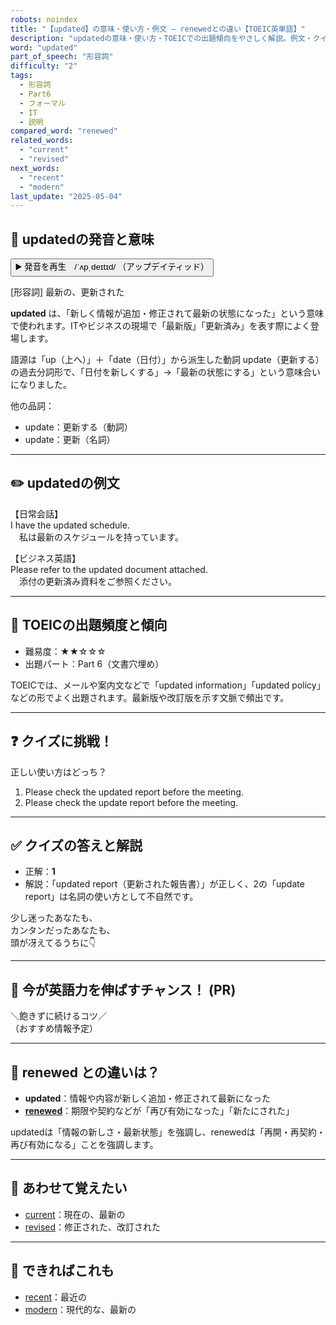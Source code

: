```yaml
---
robots: noindex
title: "【updated】の意味・使い方・例文 ― renewedとの違い【TOEIC英単語】"
description: "updatedの意味・使い方・TOEICでの出題傾向をやさしく解説。例文・クイズ付きでrenewedとの違いもわかりやすく学べます。"
word: "updated"
part_of_speech: "形容詞"
difficulty: "2"
tags:
  - 形容詞
  - Part6
  - フォーマル
  - IT
  - 説明
compared_word: "renewed"
related_words:
  - "current"
  - "revised"
next_words:
  - "recent"
  - "modern"
last_update: "2025-05-04"
---
```


## 🔰 updatedの発音と意味

<button class="play-audio" onclick="playTTS('updated')">
  <span class="play-audio-main">
    ▶️ 発音を再生　/ˈʌpˌdeɪtɪd/
  </span>
  <span class="play-audio-sub">
    （アップデイティッド）
  </span>
</button>

[形容詞] 最新の、更新された

**updated** は、「新しく情報が追加・修正されて最新の状態になった」という意味で使われます。ITやビジネスの現場で「最新版」「更新済み」を表す際によく登場します。

語源は「up（上へ）」＋「date（日付）」から派生した動詞 update（更新する）の過去分詞形で、「日付を新しくする」→「最新の状態にする」という意味合いになりました。

他の品詞：  
- update：更新する（動詞）
- update：更新（名詞）

---

## ✏️ updatedの例文

【日常会話】  
I have the updated schedule.  
　私は最新のスケジュールを持っています。

【ビジネス英語】  
Please refer to the updated document attached.  
　添付の更新済み資料をご参照ください。

---

## 🎯 TOEICの出題頻度と傾向

- 難易度：★★☆☆☆
- 出題パート：Part 6（文書穴埋め）

TOEICでは、メールや案内文などで「updated information」「updated policy」などの形でよく出題されます。最新版や改訂版を示す文脈で頻出です。

---

## ❓ クイズに挑戦！

正しい使い方はどっち？

1. Please check the updated report before the meeting.  
2. Please check the update report before the meeting.

---

## ✅ クイズの答えと解説

- 正解：**1**
- 解説：「updated report（更新された報告書）」が正しく、2の「update report」は名詞の使い方として不自然です。

少し迷ったあなたも、  
カンタンだったあなたも、  
頭が冴えてるうちに👇️

---

## 🚀 今が英語力を伸ばすチャンス！ (PR)

<div class="info-center">
＼飽きずに続けるコツ／<br>  
（おすすめ情報予定）
</div>

---

## 🤔  renewed との違いは？

- **updated**：情報や内容が新しく追加・修正されて最新になった
- **[renewed](/word/renewed)**：期限や契約などが「再び有効になった」「新たにされた」

updatedは「情報の新しさ・最新状態」を強調し、renewedは「再開・再契約・再び有効になる」ことを強調します。

---

## 🧩 あわせて覚えたい

- [current](/word/current)：現在の、最新の
- [revised](/word/revised)：修正された、改訂された

---

## 📖 できればこれも

- [recent](/word/recent)：最近の
- [modern](/word/modern)：現代的な、最新の

<!-- cvid: aid08_bid27 -->
